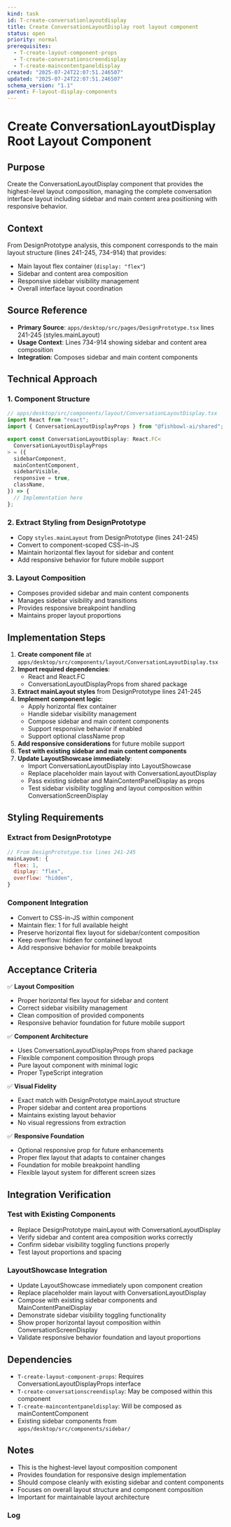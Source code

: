 ```yaml
---
kind: task
id: T-create-conversationlayoutdisplay
title: Create ConversationLayoutDisplay root layout component
status: open
priority: normal
prerequisites:
  - T-create-layout-component-props
  - T-create-conversationscreendisplay
  - T-create-maincontentpaneldisplay
created: "2025-07-24T22:07:51.246507"
updated: "2025-07-24T22:07:51.246507"
schema_version: "1.1"
parent: F-layout-display-components
---
```


# Create ConversationLayoutDisplay Root Layout Component

## Purpose

Create the ConversationLayoutDisplay component that provides the highest-level layout composition, managing the complete conversation interface layout including sidebar and main content area positioning with responsive behavior.

## Context

From DesignPrototype analysis, this component corresponds to the main layout structure (lines 241-245, 734-914) that provides:

- Main layout flex container (`display: "flex"`)
- Sidebar and content area composition
- Responsive sidebar visibility management
- Overall interface layout coordination

## Source Reference

- **Primary Source**: `apps/desktop/src/pages/DesignPrototype.tsx` lines 241-245 (styles.mainLayout)
- **Usage Context**: Lines 734-914 showing sidebar and content area composition
- **Integration**: Composes sidebar and main content components

## Technical Approach

### 1. Component Structure

```typescript
// apps/desktop/src/components/layout/ConversationLayoutDisplay.tsx
import React from "react";
import { ConversationLayoutDisplayProps } from "@fishbowl-ai/shared";

export const ConversationLayoutDisplay: React.FC<
  ConversationLayoutDisplayProps
> = ({
  sidebarComponent,
  mainContentComponent,
  sidebarVisible,
  responsive = true,
  className,
}) => {
  // Implementation here
};
```

### 2. Extract Styling from DesignPrototype

- Copy `styles.mainLayout` from DesignPrototype (lines 241-245)
- Convert to component-scoped CSS-in-JS
- Maintain horizontal flex layout for sidebar and content
- Add responsive behavior for future mobile support

### 3. Layout Composition

- Composes provided sidebar and main content components
- Manages sidebar visibility and transitions
- Provides responsive breakpoint handling
- Maintains proper layout proportions

## Implementation Steps

1. **Create component file** at `apps/desktop/src/components/layout/ConversationLayoutDisplay.tsx`
2. **Import required dependencies**:
   - React and React.FC
   - ConversationLayoutDisplayProps from shared package
3. **Extract mainLayout styles** from DesignPrototype lines 241-245
4. **Implement component logic**:
   - Apply horizontal flex container
   - Handle sidebar visibility management
   - Compose sidebar and main content components
   - Support responsive behavior if enabled
   - Support optional className prop
5. **Add responsive considerations** for future mobile support
6. **Test with existing sidebar and main content components**
7. **Update LayoutShowcase immediately**:
   - Import ConversationLayoutDisplay into LayoutShowcase
   - Replace placeholder main layout with ConversationLayoutDisplay
   - Pass existing sidebar and MainContentPanelDisplay as props
   - Test sidebar visibility toggling and layout composition within ConversationScreenDisplay

## Styling Requirements

### Extract from DesignPrototype

```javascript
// From DesignPrototype.tsx lines 241-245
mainLayout: {
  flex: 1,
  display: "flex",
  overflow: "hidden",
}
```

### Component Integration

- Convert to CSS-in-JS within component
- Maintain flex: 1 for full available height
- Preserve horizontal flex layout for sidebar/content composition
- Keep overflow: hidden for contained layout
- Add responsive behavior for mobile breakpoints

## Acceptance Criteria

✅ **Layout Composition**

- Proper horizontal flex layout for sidebar and content
- Correct sidebar visibility management
- Clean composition of provided components
- Responsive behavior foundation for future mobile support

✅ **Component Architecture**

- Uses ConversationLayoutDisplayProps from shared package
- Flexible component composition through props
- Pure layout component with minimal logic
- Proper TypeScript integration

✅ **Visual Fidelity**

- Exact match with DesignPrototype mainLayout structure
- Proper sidebar and content area proportions
- Maintains existing layout behavior
- No visual regressions from extraction

✅ **Responsive Foundation**

- Optional responsive prop for future enhancements
- Proper flex layout that adapts to container changes
- Foundation for mobile breakpoint handling
- Flexible layout system for different screen sizes

## Integration Verification

### Test with Existing Components

- Replace DesignPrototype mainLayout with ConversationLayoutDisplay
- Verify sidebar and content area composition works correctly
- Confirm sidebar visibility toggling functions properly
- Test layout proportions and spacing

### LayoutShowcase Integration

- Update LayoutShowcase immediately upon component creation
- Replace placeholder main layout with ConversationLayoutDisplay
- Compose with existing sidebar components and MainContentPanelDisplay
- Demonstrate sidebar visibility toggling functionality
- Show proper horizontal layout composition within ConversationScreenDisplay
- Validate responsive behavior foundation and layout proportions

## Dependencies

- `T-create-layout-component-props`: Requires ConversationLayoutDisplayProps interface
- `T-create-conversationscreendisplay`: May be composed within this component
- `T-create-maincontentpaneldisplay`: Will be composed as mainContentComponent
- Existing sidebar components from `apps/desktop/src/components/sidebar/`

## Notes

- This is the highest-level layout composition component
- Provides foundation for responsive design implementation
- Should compose cleanly with existing sidebar and content components
- Focuses on overall layout structure and component composition
- Important for maintainable layout architecture

### Log
